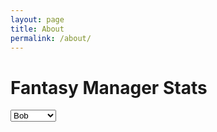 ```yaml
---
layout: page
title: About
permalink: /about/
---
```


# Fantasy Manager Stats

<select id="manager-select">
  <option value="Bob">Bob</option>
  <option value="Brendon">Brendon</option>
  <option value="Brian">Brian</option>
  <option value="Chris">Chris</option>
  <option value="Eric">Eric</option>
  <option value="Jordan">Jordan</option>
  <option value="Keara">Keara</option>
  <option value="Licata">Licata</option>
  <option value="Mike">Mike</option>
  <option value="PJ">PJ</option>
  <option value="Ryan">Ryan</option>
  <option value="Travis">Travis</option>
</select>

<canvas id="managerChart" width="600" height="400"></canvas>

<script src="https://cdn.jsdelivr.net/npm/chart.js"></script>
<script>
// Load data from Jekyll _data/managers.yml
const managerData = {
  {% for manager, stats in site.data.seasons %}
  "{{ manager }}": {
    pf: {{ stats.pf | jsonify }},
    pa: {{ stats.pa | jsonify }}
  }{% if forloop.last == false %},{% endif %}
  {% endfor %}
};

// Initial chart
const ctx = document.getElementById('managerChart').getContext('2d');
let currentManager = document.getElementById('manager-select').value;

const chartConfig = {
  type: 'line',
  data: {
    labels: ['2018', '2019', '2020', '2021', '2022', '2023', '2024'],
    datasets: [
      {
        label: 'Points Scored',
        data: managerData[currentManager].pf,
        borderColor: 'green',
        fill: false,
      },
      {
        label: 'Points Against',
        data: managerData[currentManager].pa,
        borderColor: 'red',
        fill: false,
      }
    ]
  },
  options: {
    responsive: true,
    plugins: {
      legend: { position: 'top' }
    },
    scales: {
      y: { beginAtZero: true, ticks: { stepSize: 10 } }
    }
  }
};

const managerChart = new Chart(ctx, chartConfig);

// Update chart on manager select
document.getElementById('manager-select').addEventListener('change', (e) => {
  const selected = e.target.value;
  managerChart.data.datasets[0].data = managerData[selected].pf;
  managerChart.data.datasets[1].data = managerData[selected].pa;
  managerChart.update();
});
</script>
